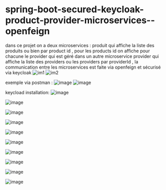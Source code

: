 # spring-boot-secured-keycloak-product-provider-microservices--openfeign
dans ce projet on a deux microservices : produit qui affiche la liste des produits ou bien par product id , pour les products id on affiche pour chacune le provider qui est géré dans un autre microservice provider qui affiche la liste des providers ou les providers par providerId , la  communication entre les microservices est faite via openfeign et sécurisé via keycloak
![im1](https://user-images.githubusercontent.com/36199753/114581095-579ed380-9c77-11eb-91b9-53587648be22.PNG)
![im2](https://user-images.githubusercontent.com/36199753/114581085-553c7980-9c77-11eb-961b-478c3e6d08cd.PNG)

exemple via postman : 
![image](https://user-images.githubusercontent.com/36199753/114580667-f840c380-9c76-11eb-9f3c-52e8be07bd39.png)
![image](https://user-images.githubusercontent.com/36199753/114580725-02fb5880-9c77-11eb-9213-864f62fcd157.png)



keycload installation:
![image](https://github.com/user-attachments/assets/e234d88a-6ba5-4df3-be3b-02591f7dfea4)

![image](https://github.com/user-attachments/assets/44b8e681-3a94-4c7a-b5ef-be972dde4372)

![image](https://github.com/user-attachments/assets/efd7f8f1-7b37-41de-af31-f2520ae04e42)

![image](https://github.com/user-attachments/assets/2733b9b9-8e14-46f9-8c79-2a09b364a33d)

![image](https://github.com/user-attachments/assets/a4d18030-db08-46e4-a56e-bd86d933c579)

![image](https://github.com/user-attachments/assets/5e6e7f8e-824d-4f9c-9477-c0c880370120)

![image](https://github.com/user-attachments/assets/66f1d258-9efb-460b-8a22-6c1117363351)

![image](https://github.com/user-attachments/assets/ca34b082-057c-451f-a857-3bf1b28aebbd)

![image](https://github.com/user-attachments/assets/67634ca4-b238-4933-aa7f-40772e47db73)

![image](https://github.com/user-attachments/assets/69cc3845-f50d-4e53-8e91-30ea4b82338c)
